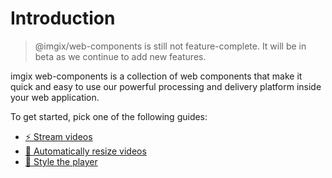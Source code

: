 # Introduction

> @imgix/web-components is still not feature-complete. It will be in beta as
> we continue to add new features.

imgix web-components is a collection of web components that make it quick and easy
to use our powerful processing and delivery platform inside your web application.

To get started, pick one of the following guides:

- [⚡ Stream videos](/stream-videos/)
- [📐 Automatically resize videos](/auto-sizing/)
- [🧪 Style the player](/styling/)

